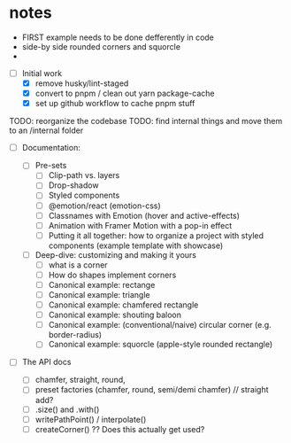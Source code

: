# notes

- FIRST example needs to be done defferently in code
- side-by side rounded corners and squorcle
- 





- [ ] Initial work
  - [x] remove husky/lint-staged
  - [x] convert to pnpm / clean out yarn package-cache
  - [x] set up github workflow to cache pnpm stuff

TODO: reorganize the codebase
TODO: find internal things and move them to an /internal folder

- [ ] Documentation:

  - [ ] Pre-sets
    - [ ] Clip-path vs. layers
    - [ ] Drop-shadow
    - [ ] Styled components
    - [ ] @emotion/react (emotion-css)
    - [ ] Classnames with Emotion (hover and active-effects)
    - [ ] Animation with Framer Motion with a pop-in effect
    - [ ] Putting it all together: how to organize a project with styled components (example template with showcase)

  - [ ] Deep-dive: customizing and making it yours
    - [ ] what is a corner
    - [ ] How do shapes implement corners
    - [ ] Canonical example: rectange
    - [ ] Canonical example: triangle
    - [ ] Canonical example: chamfered rectangle
    - [ ] Canonical example: shouting baloon
    - [ ] Canonical example: (conventional/naive) circular corner (e.g. border-radius)
    - [ ] Canonical example: squorcle (apple-style rounded rectangle)

- [ ] The API docs
  - [ ] chamfer, straight, round,
  - [ ] preset factories (chamfer, round, semi/demi chamfer) // straight add?
  - [ ] .size() and .with()
  - [ ] writePathPoint() / interpolate()
  - [ ] createCorner() ?? Does this actually get used?
